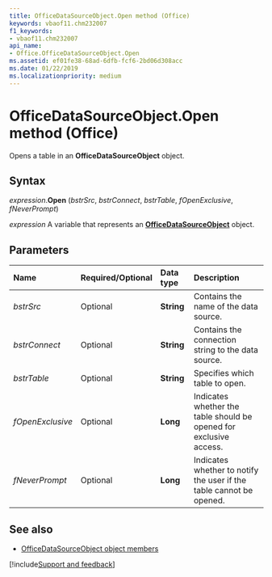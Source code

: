 ```yaml
---
title: OfficeDataSourceObject.Open method (Office)
keywords: vbaof11.chm232007
f1_keywords:
- vbaof11.chm232007
api_name:
- Office.OfficeDataSourceObject.Open
ms.assetid: ef01fe38-68ad-6dfb-fcf6-2bd06d308acc
ms.date: 01/22/2019
ms.localizationpriority: medium
---
```



# OfficeDataSourceObject.Open method (Office)

Opens a table in an **OfficeDataSourceObject** object.


## Syntax

_expression_.**Open** (_bstrSrc_, _bstrConnect_, _bstrTable_, _fOpenExclusive_, _fNeverPrompt_)

_expression_ A variable that represents an **[OfficeDataSourceObject](Office.OfficeDataSourceObject.md)** object.


## Parameters

|Name|Required/Optional|Data type|Description|
|:-----|:-----|:-----|:-----|
| _bstrSrc_|Optional|**String**|Contains the name of the data source.|
| _bstrConnect_|Optional|**String**|Contains the connection string to the data source.|
| _bstrTable_|Optional|**String**|Specifies which table to open.|
| _fOpenExclusive_|Optional|**Long**|Indicates whether the table should be opened for exclusive access.|
| _fNeverPrompt_|Optional|**Long**|Indicates whether to notify the user if the table cannot be opened.|

## See also

- [OfficeDataSourceObject object members](overview/library-reference/officedatasourceobject-members-office.md)




[!include[Support and feedback](~/includes/feedback-boilerplate.md)]
